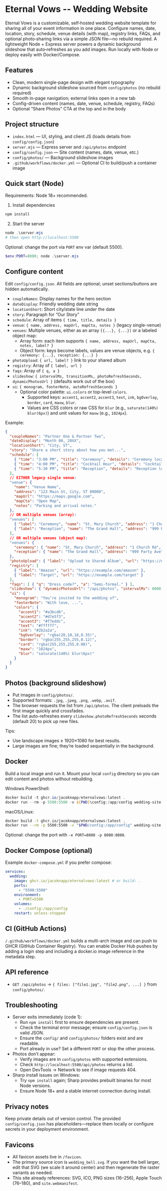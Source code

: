 # Eternal Vows -- Wedding Website

Eternal Vows is a customizable, self‑hosted wedding website template for sharing all of your event information in one place. Configure names, date, location, story, schedule, venue details (with map), registry links, FAQs, and optional photo‑sharing links via a simple JSON file—no rebuild required. A lightweight Node + Express server powers a dynamic background slideshow that auto‑refreshes as you add images. Run locally with Node or deploy easily with Docker/Compose.

## Features
- Clean, modern single-page design with elegant typography
- Dynamic background slideshow sourced from `config/photos` (no rebuild required)
- Smooth in-page navigation; external links open in a new tab
- Config-driven content (names, date, venue, schedule, registry, FAQs)
- Optional “Share Photos” CTA at the top and in the body

## Project structure
- `index.html` — UI, styling, and client JS (loads details from `config/config.json`)
- `server.mjs` — Express server and `/api/photos` endpoint
- `config/config.json` — Site content (names, date, venue, etc.)
- `config/photos/` — Background slideshow images
- `.github/workflows/docker.yml` — Optional CI to build/push a container image

## Quick start (Node)
Requirements: Node 18+ recommended.

1) Install dependencies

```powershell
npm install
```

2) Start the server

```powershell
node .\server.mjs
# then open http://localhost:5500
```

Optional: change the port via `PORT` env var (default 5500).

```powershell
$env:PORT=8080; node .\server.mjs
```

## Configure content
Edit `config/config.json`. All fields are optional; unset sections/buttons are hidden automatically.

- `coupleNames`: Display names for the hero section
- `dateDisplay`: Friendly wedding date string
- `locationShort`: Short city/state line under the date
- `story`: Paragraph for “Our Story”
- `schedule`: Array of items `{ time, title, details }`
- `venue`: `{ name, address, mapUrl, mapCta, notes }` (legacy single-venue)
- `venues`: Multiple venues, either as an array `[{...}, {...}]` or a labeled object map:
  - Array form: each item supports `{ name, address, mapUrl, mapCta, notes, label? }`
  - Object form: keys become labels, values are venue objects, e.g. `{ ceremony: {...}, reception: {...} }`
- `photoUpload`: `{ url, label? }` link to your shared album
- `registry`: Array of `{ label, url }`
- `faqs`: Array of `{ q, a }`
- `slideshow`: `{ intervalMs, transitionMs, photoRefreshSeconds, dynamicPhotosUrl }` (defaults work out of the box)
- `ui`: `{ monogram, footerNote, autoRefreshSeconds }`
  - Optional color palette: `ui.colors` or top-level `colors`.
    - Supported keys: `accent1`, `accent2`, `accent3`, `text`, `ink`, `bgOverlay`, `border`, `card`, `maxw`, `blur`.
    - Values are CSS colors or raw CSS for `blur` (e.g., `saturate(140%) blur(6px)`) and unit values for `maxw` (e.g., `1024px`).

Example:

```json
{
  "coupleNames": "Partner One & Partner Two",
  "dateDisplay": "Month 00, 20XX",
  "locationShort": "City, ST",
  "story": "Share a short story about how you met...",
  "schedule": [
    { "time": "3:00 PM", "title": "Ceremony", "details": "Ceremony location details" },
    { "time": "4:00 PM", "title": "Cocktail Hour", "details": "Cocktail hour location details" },
    { "time": "5:30 PM", "title": "Reception", "details": "Reception location details" }
  ],
  // EITHER legacy single venue:
  "venue": {
    "name": "Venue Name",
    "address": "123 Main St, City, ST 00000",
    "mapUrl": "https://maps.google.com",
    "mapCta": "Open Map",
    "notes": "Parking and arrival notes."
  },
  // OR multiple venues (array):
  "venues": [
    { "label": "Ceremony", "name": "St. Mary Church", "address": "1 Church Rd", "mapUrl": "https://maps.google.com/?q=...", "notes": "Street parking available." },
    { "label": "Reception", "name": "The Grand Hall", "address": "999 Party Ave", "mapUrl": "https://maps.google.com/?q=...", "notes": "Valet on site." }
  ],
  // OR multiple venues (object map):
  "venues": {
    "ceremony": { "name": "St. Mary Church", "address": "1 Church Rd", "mapUrl": "https://maps.google.com/?q=..." },
    "reception": { "name": "The Grand Hall", "address": "999 Party Ave", "mapUrl": "https://maps.google.com/?q=..." }
  },
  "photoUpload": { "label": "Upload to Shared Album", "url": "https://example.com/album" },
  "registry": [
    { "label": "Amazon", "url": "https://example.com/amazon" },
    { "label": "Target", "url": "https://example.com/target" }
  ],
  "faqs": [ { "q": "Dress code?", "a": "Semi-formal." } ],
  "slideshow": { "dynamicPhotosUrl": "/api/photos", "intervalMs": 6000, "transitionMs": 1200 },
  "ui": {
    "monogram": "You’re invited to the wedding of",
    "footerNote": "With love, ...",
    "colors": {
      "accent1": "#a3bcd6",
      "accent2": "#d7e5f3",
      "accent3": "#f7eddc",
      "text": "#ffffff",
      "ink": "#2b2a2a",
      "bgOverlay": "rgba(20,18,18,0.35)",
      "border": "rgba(255,255,255,0.12)",
      "card": "rgba(255,255,255,0.08)",
      "maxw": "1024px",
      "blur": "saturate(140%) blur(6px)"
    }
  }
}
```

## Photos (background slideshow)
- Put images in `config/photos/`.
- Supported formats: `.jpg`, `.jpeg`, `.png`, `.webp`, `.avif`.
- The browser requests the list from `/api/photos`. The client preloads the first image quickly and crossfades.
- The list auto-refreshes every `slideshow.photoRefreshSeconds` seconds (default 20) to pick up new files.

Tips:
- Use landscape images ≥ 1920×1080 for best results.
- Large images are fine; they’re loaded sequentially in the background.

## Docker
Build a local image and run it. Mount your local `config` directory so you can edit content and photos without rebuilding.

Windows PowerShell:

```powershell
docker build -t ghcr.io/jacoknapp/eternalvows:latest .
docker run --rm -p 5500:5500 -v ${PWD}\config:/app/config wedding-site:latest
```

macOS/Linux:

```bash
docker build -t ghcr.io/jacoknapp/eternalvows:latest .
docker run --rm -p 5500:5500 -v "$PWD/config:/app/config" wedding-site:latest
```

Optional: change the port with `-e PORT=8080 -p 8080:8080`.

## Docker Compose (optional)
Example `docker-compose.yml` if you prefer compose:

```yaml
services:
  wedding:
    image: ghcr.io/jacoknapp/eternalvows:latest # or build: .
    ports:
      - "5500:5500"
    environment:
      - PORT=5500
    volumes:
      - ./config:/app/config
    restart: unless-stopped
```

## CI (GitHub Actions)
`/.github/workflows/docker.yml` builds a multi-arch image and can push to GHCR (GitHub Container Registry). You can enable Docker Hub pushes by adding a login step and including a docker.io image reference in the metadata step.

## API reference
- `GET /api/photos` → `{ files: ["file1.jpg", "file2.png", ...] }` from `config/photos/`.

## Troubleshooting
- Server exits immediately (code 1):
  - Run `npm install` first to ensure dependencies are present.
  - Check the terminal error message; ensure `config/config.json` is valid JSON.
  - Ensure the `config/` and `config/photos/` folders exist and are readable.
  - Port already in use? Set a different `PORT` or stop the other process.
- Photos don’t appear:
  - Verify images are in `config/photos` with supported extensions.
  - Check `http://localhost:5500/api/photos` returns a list.
  - Open DevTools → Network to see if image requests 404.
- Sharp install issues on Windows:
  - Try `npm install` again; Sharp provides prebuilt binaries for most Node versions.
  - Ensure Node 18+ and a stable internet connection during install.

## Privacy notes
Keep private details out of version control. The provided `config/config.json` has placeholders—replace them locally or configure secrets in your deployment environment.

## Favicons
- All favicon assets live in `/favicon`.
- The primary source icon is `wedding_bell.svg`. If you want the bell larger, edit that SVG (we scale it around center) and then regenerate the raster variants as needed.
- This site already references: SVG, ICO, PNG sizes (16–256), Apple Touch (76–180), and `site.webmanifest`.
